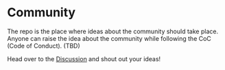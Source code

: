 # Community

The repo is the place where ideas about the community should take place. Anyone can raise the idea about the community while following the CoC (Code of Conduct). (TBD)

Head over to the [Discussion](https://github.com/atomicals-community/community/discussions) and shout out your ideas!
